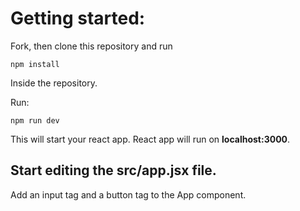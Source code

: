 # Getting started:
Fork, then clone this repository and run

    npm install

Inside the repository.

Run:

    npm run dev

This will start your react app.
React app will run on **localhost:3000**.

## Start editing the **src/app.jsx** file.

Add an input tag and a button tag to the App component.

<!-- In App.jsx:
Add a state variable called "items", which is an array.
Add a state variable called "inputText", which is a string. -->

<!-- Save the text we input in that input tag in "inputText". -->

<!-- Add a button called "Add item". When pressed, it will add the text in "items". -->

<!-- Use items.map() in the App's render functionality, to render a card component for each item in the items. -->
<!-- Give each card component a "key" property -->

